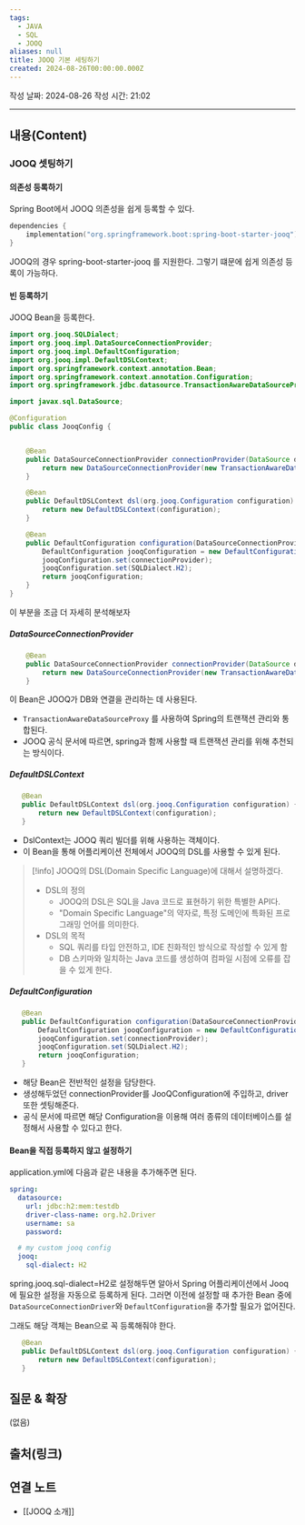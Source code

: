 ```yaml
---
tags:
  - JAVA
  - SQL
  - JOOQ
aliases: null
title: JOOQ 기본 세팅하기
created: 2024-08-26T00:00:00.000Z
---
```

작성 날짜: 2024-08-26
작성 시간: 21:02


----
## 내용(Content)

### JOOQ 셋팅하기

#### 의존성 등록하기

Spring Boot에서 JOOQ 의존성을 쉽게 등록할 수 있다.

```kotlin
dependencies {
	implementation("org.springframework.boot:spring-boot-starter-jooq")
}
```

JOOQ의 경우 spring-boot-starter-jooq 를 지원한다. 그렇기 떄문에 쉽게 의존성 등록이 가능하다.

#### 빈 등록하기

JOOQ Bean을 등록한다.

```java
import org.jooq.SQLDialect;
import org.jooq.impl.DataSourceConnectionProvider;
import org.jooq.impl.DefaultConfiguration;
import org.jooq.impl.DefaultDSLContext;
import org.springframework.context.annotation.Bean;
import org.springframework.context.annotation.Configuration;
import org.springframework.jdbc.datasource.TransactionAwareDataSourceProxy;

import javax.sql.DataSource;

@Configuration
public class JooqConfig {


    @Bean
    public DataSourceConnectionProvider connectionProvider(DataSource dataSource) {
        return new DataSourceConnectionProvider(new TransactionAwareDataSourceProxy(dataSource));
    }

    @Bean
    public DefaultDSLContext dsl(org.jooq.Configuration configuration) {
        return new DefaultDSLContext(configuration);
    }

    @Bean
    public DefaultConfiguration configuration(DataSourceConnectionProvider connectionProvider) {
        DefaultConfiguration jooqConfiguration = new DefaultConfiguration();
        jooqConfiguration.set(connectionProvider);
        jooqConfiguration.set(SQLDialect.H2);
        return jooqConfiguration;
    }
}
```

이 부분을 조금 더 자세히 분석해보자

##### DataSourceConnectionProvider

```java
    @Bean
    public DataSourceConnectionProvider connectionProvider(DataSource dataSource) {
        return new DataSourceConnectionProvider(new TransactionAwareDataSourceProxy(dataSource));
    }
```

이 Bean은 JOOQ가 DB와 연결을 관리하는 데 사용된다.

- `TransactionAwareDataSourceProxy` 를 사용하여 Spring의 트랜잭션 관리와 통합된다.
- JOOQ 공식 문서에 따르면, spring과 함께 사용할 때 트랜잭션 관리를 위해 추천되는 방식이다.

##### DefaultDSLContext

```java
   @Bean
   public DefaultDSLContext dsl(org.jooq.Configuration configuration) {
       return new DefaultDSLContext(configuration);
   }
```

- DslContext는 JOOQ 쿼리 빌더를 위해 사용하는 객체이다.
- 이 Bean을 통해 어플리케이션 전체에서 JOOQ의 DSL를 사용할 수 있게 된다.

>[!info]
>JOOQ의 DSL(Domain Specific Language)에 대해서 설명하겠다.
>- DSL의 정의
>	- JOOQ의 DSL은 SQL을 Java 코드로 표현하기 위한 특별한 API다.
>	- "Domain Specific Language"의 약자로, 특정 도메인에 특화된 프로그래밍 언어를 의미한다.
>- DSL의 목적
>	- SQL 쿼리를 타입 안전하고, IDE 친화적인 방식으로 작성할 수 있게 함
>	- DB 스키마와 일치하는 Java 코드를 생성하여 컴파일 시점에 오류를 잡을 수 있게 한다.

##### DefaultConfiguration

```java
   @Bean
   public DefaultConfiguration configuration(DataSourceConnectionProvider connectionProvider) {
       DefaultConfiguration jooqConfiguration = new DefaultConfiguration();
       jooqConfiguration.set(connectionProvider);
       jooqConfiguration.set(SQLDialect.H2);
       return jooqConfiguration;
   }
```

- 해당 Bean은 전반적인 설정을 담당한다.
- 생성해두었던 connectionProvider를 JooQConfiguration에 주입하고, driver 또한 셋팅해준다.
- 공식 문서에 따르면 해당 Configuration을 이용해 여러 종류의 데이터베이스를 설정해서 사용할 수 있다고 한다.

#### Bean을 직접 등록하지 않고 설정하기

application.yml에 다음과 같은 내용을 추가해주면 된다.

```yaml
spring:
  datasource:
    url: jdbc:h2:mem:testdb
    driver-class-name: org.h2.Driver
    username: sa
    password:

  # my custom jooq config
  jooq:
    sql-dialect: H2
```


spring.jooq.sql-dialect=H2로 설정해두면 알아서 Spring 어플리케이션에서 Jooq에 필요한 설정을 자동으로 등록하게 된다. 그러면 이전에 설정할 때 추가한 Bean 중에 `DataSourceConnectionDriver`와 `DefaultConfiguration`을 추가할 필요가 없어진다.

그래도 해당 객체는 Bean으로 꼭 등록해줘야 한다.

```java
   @Bean
   public DefaultDSLContext dsl(org.jooq.Configuration configuration) {
       return new DefaultDSLContext(configuration);
   }
```


## 질문 & 확장

(없음)

## 출처(링크)


## 연결 노트

- [[JOOQ 소개]]
